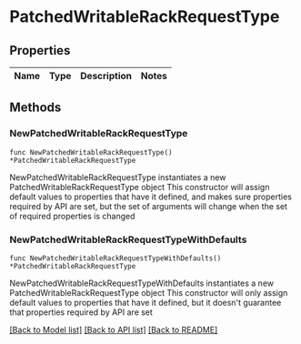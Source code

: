 # PatchedWritableRackRequestType

## Properties

Name | Type | Description | Notes
------------ | ------------- | ------------- | -------------

## Methods

### NewPatchedWritableRackRequestType

`func NewPatchedWritableRackRequestType() *PatchedWritableRackRequestType`

NewPatchedWritableRackRequestType instantiates a new PatchedWritableRackRequestType object
This constructor will assign default values to properties that have it defined,
and makes sure properties required by API are set, but the set of arguments
will change when the set of required properties is changed

### NewPatchedWritableRackRequestTypeWithDefaults

`func NewPatchedWritableRackRequestTypeWithDefaults() *PatchedWritableRackRequestType`

NewPatchedWritableRackRequestTypeWithDefaults instantiates a new PatchedWritableRackRequestType object
This constructor will only assign default values to properties that have it defined,
but it doesn't guarantee that properties required by API are set


[[Back to Model list]](../README.md#documentation-for-models) [[Back to API list]](../README.md#documentation-for-api-endpoints) [[Back to README]](../README.md)


